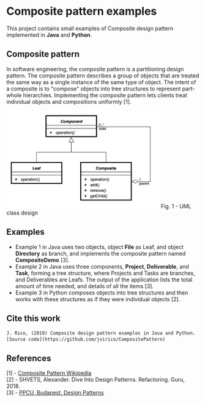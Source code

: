 # Composite pattern examples
This project contains small examples of Composite design pattern implemented in **Java** and **Python**. 

## Composite pattern
In software engineering, the composite pattern is a partitioning design pattern. The composite pattern describes a group of objects that are treated the same way as a single instance of the same type of object. The intent of a composite is to "compose" objects into tree structures to represent part-whole hierarchies. Implementing the composite pattern lets clients treat individual objects and compositions uniformly [1].

<img src="./img/composite_uml.png" alt="drawing" width="400"/>
Fig. 1 - UML class design




## Examples
- Example 1 in Java uses two objects, object **File** as Leaf, and object **Directory** as branch, and implements the composite pattern named **CompositeDemo** [3].
- Example 2 in Java uses three components, **Project**, **Deliverable**, and **Task**, forming a tree structure, where Projects and Tasks are branches, and Deliverables are Leafs. The output of the application lists the total amount of time needed, and details of all the items [3].
- Example 3 in Python composes objects into tree structures and then works with these structures as if they were individual objects [2].



## Cite this work
    J. Rico, (2019) Composite design pattern examples in Java and Python. 
    [Source code](https://github.com/jvirico/CompositePattern)


## References
[1] - [Composite Pattern Wikipedia](https://en.wikipedia.org/wiki/Composite_pattern)\
[2] - SHVETS, Alexander. Dive Into Design Patterns. Refactoring. Guru, 2018.
\
[3] - [PPCU, Budapest. Design Patterns](http://ipcv.eu/blog/course/programming-methodology/)